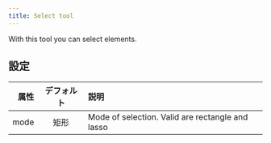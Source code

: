 ```yaml
---
title: Select tool
---
```


With this tool you can select elements.

## 設定

|   属性 | デフォルト | 説明                                                               |
| ---: | :---: | :--------------------------------------------------------------- |
| mode |   矩形  | Mode of selection. Valid are rectangle and lasso |

